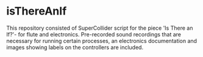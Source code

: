 # isThereAnIf
This repository consisted of SuperCollider script for the piece 'Is There an If?'- for flute and electronics. 
Pre-recorded sound recordings that are necessary for running certain processes, an electronics documentation and images showing labels on the controllers are included. 
